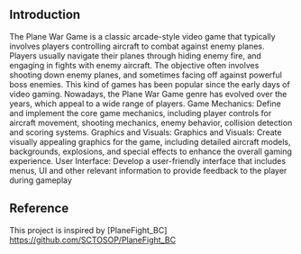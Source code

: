 ## Introduction
The Plane War Game is a classic arcade-style video game that typically involves 
players controlling aircraft to combat against enemy planes. 
Players usually navigate their planes through hiding enemy fire, and engaging in 
fights with enemy aircraft. The objective often involves shooting down enemy 
planes, and sometimes facing off against powerful boss enemies.
This kind of games has been popular since the early days of video gaming.
Nowadays, the Plane War Game genre has evolved over the years, which appeal to a 
wide range of players.
Game Mechanics: Define and implement the core game mechanics, including player controls 
for aircraft movement, shooting mechanics, enemy behavior, collision detection and scoring 
systems.
Graphics and Visuals: Graphics and Visuals: Create visually appealing graphics for the game, 
including detailed aircraft models, backgrounds, explosions, and special effects to enhance the 
overall gaming experience.
User Interface: Develop a user-friendly interface that includes menus, UI and other relevant 
information to provide feedback to the player during gameplay
## Reference

This project is inspired by [PlaneFight_BC] https://github.com/SCTOSOP/PlaneFight_BC
